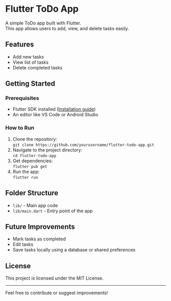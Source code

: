 # Flutter ToDo App

A simple ToDo app built with Flutter.  
This app allows users to add, view, and delete tasks easily.

## Features

- Add new tasks
- View list of tasks
- Delete completed tasks

## Getting Started

### Prerequisites

- Flutter SDK installed ([Installation guide](https://flutter.dev/docs/get-started/install))
- An editor like VS Code or Android Studio

### How to Run

1. Clone the repository:  
   `git clone https://github.com/yourusername/flutter-todo-app.git`
2. Navigate to the project directory:  
   `cd flutter-todo-app`
3. Get dependencies:  
   `flutter pub get`
4. Run the app:  
   `flutter run`

## Folder Structure

- `lib/` - Main app code  
- `lib/main.dart` - Entry point of the app

## Future Improvements

- Mark tasks as completed  
- Edit tasks  
- Save tasks locally using a database or shared preferences

## License

This project is licensed under the MIT License.

---

Feel free to contribute or suggest improvements!
